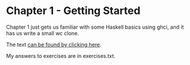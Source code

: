 # Chapter 1 - Getting Started

Chapter 1 just gets us familiar with some Haskell basics using ghci, and it has
us write a small wc clone.

The text [can be found by clicking
here](http://book.realworldhaskell.org/read/getting-started.html).

My answers to exercises are in exercises.txt.
